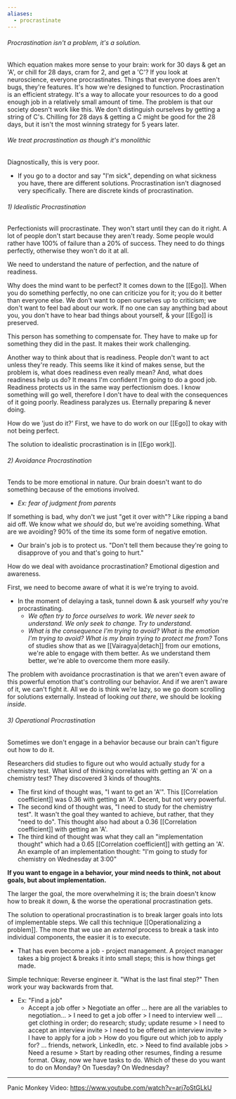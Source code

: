 ```yaml
---
aliases:
  - procrastinate
---
```

###### Procrastination isn't a problem, it's a solution.
Which equation makes more sense to your brain: work for 30 days & get an 'A', or chill for 28 days, cram for 2, and get a 'C'?
If you look at neuroscience, everyone procrastinates. Things that everyone does aren't bugs, they're features. It's how we're designed to function. Procrastination is an efficient strategy. It's a way to allocate your resources to do a good enough job in a relatively small amount of time.
The problem is that our society doesn't work like this. We don't distinguish ourselves by getting a string of C's. Chilling for 28 days & getting a C might be good for the 28 days, but it isn't the most winning strategy for 5 years later.

###### We treat procrastination as though it's monolithic
Diagnostically, this is very poor.
- If you go to a doctor and say "I'm sick", depending on what sickness you have, there are different solutions.
Procrastination isn't diagnosed very specifically.
There are discrete kinds of procrastination.

###### 1) Idealistic Procrastination
Perfectionists will procrastinate. They won't start until they can do it right. A lot of people don't start because they aren't ready. Some people would rather have 100% of failure than a 20% of success. They need to do things perfectly, otherwise they won't do it at all.

We need to understand the nature of perfection, and the nature of readiness.

Why does the mind want to be perfect? It comes down to the [[Ego]]. When you do something perfectly, no one can criticize you for it; you do it better than everyone else. We don't want to open ourselves up to criticism; we don't want to feel bad about our work. If no one can say anything bad about you, you don't have to hear bad things about yourself, & your [[Ego]] is preserved.

This person has something to compensate for. They have to make up for something they did in the past. It makes their work challenging.

Another way to think about that is readiness. People don't want to act unless they're ready. This seems like it kind of makes sense, but the problem is, what does readiness even really mean? And, what does readiness help us do? It means I'm confident I'm going to do a good job. Readiness protects us in the same way perfectionism does. I know something will go well, therefore I don't have to deal with the consequences of it going poorly. Readiness paralyzes us. Eternally preparing & never doing.

How do we 'just do it?'
First, we have to do work on our [[Ego]] to okay with not being perfect.

The solution to idealistic procrastination is in [[Ego work]].

###### 2) Avoidance Procrastination
Tends to be more emotional in nature. Our brain doesn't want to do something because of the emotions involved.
- *Ex: fear of judgment from parents*

If something is bad, why don't we just "get it over with"? Like ripping a band aid off. We know what we *should* do, but we're avoiding something. What are we avoiding? 90% of the time its some form of negative emotion.
- Our brain's job is to protect us. "Don't tell them because they're going to disapprove of you and that's going to hurt."

How do we deal with avoidance procrastination? Emotional digestion and awareness.

First, we need to become aware of what it is we're trying to avoid.
- In the moment of delaying a task, tunnel down & ask yourself *why* you're procrastinating.
	- *We often try to force ourselves to work. We never seek to understand. We only seek to change. Try to understand.*
	- *What is the consequence I'm trying to avoid? What is the emotion I'm trying to avoid? What is my brain trying to protect me from?*
Tons of studies show that as we [[Vairagya|detach]] from our emotions, we're able to engage with them better. As we understand them better, we're able to overcome them more easily.

The problem with avoidance procrastination is that we aren't even aware of this powerful emotion that's controlling our behavior. And if we aren't aware of it, we can't fight it. All we do is think we're lazy, so we go doom scrolling for solutions externally. Instead of looking *out there*, we should be looking *inside*.

###### 3) Operational Procrastination
Sometimes we don't engage in a behavior because our brain can't figure out how to do it.

Researchers did studies to figure out who would actually study for a chemistry test. What kind of thinking correlates with getting an 'A' on a chemistry test? They discovered 3 kinds of thoughts.
- The first kind of thought was, "I want to get an 'A'". This [[Correlation coefficient]] was 0.36 with getting an 'A'. Decent, but not very powerful.
- The second kind of thought was, "I need to study for the chemistry test". It wasn't the goal they wanted to achieve, but rather, that they "need to do". This thought also had about a 0.36 [[Correlation coefficient]] with getting an 'A'.
- The third kind of thought was what they call an "implementation thought" which had a 0.65 [[Correlation coefficient]] with getting an 'A'. An example of an implementation thought: "I'm going to study for chemistry on Wednesday at 3:00"

**If you want to engage in a behavior, your mind needs to think, not about goals, but about implementation.**

The larger the goal, the more overwhelming it is; the brain doesn't know how to break it down, & the worse the operational procrastination gets.

The solution to operational procrastination is to break larger goals into lots of implementable steps. We call this technique [[Operationalizing a problem]]. The more that we use an *external* process to break a task into individual components, the easier it is to execute.
- That has even become a job - project management. A project manager takes a big project & breaks it into small steps; this is how things get made.

Simple technique: Reverse engineer it. "What is the last final step?" Then work your way backwards from that.
- Ex: "Find a job"
	- Accept a job offer > Negotiate an offer ... here are all the variables to negotiation... > I need to get a job offer > I need to interview well ... get clothing in order; do research; study; update resume > I need to accept an interview invite > I need to be offered an interview invite > I have to apply for a job > How do you figure out which job to apply for? ... friends, network, LinkedIn, etc. > Need to find available jobs > Need a resume > Start by reading other resumes, finding a resume format.
Okay, now we have tasks to do. Which of these do you want to do on Monday? On Tuesday? On Wednesday?

---
Panic Monkey Video: https://www.youtube.com/watch?v=arj7oStGLkU